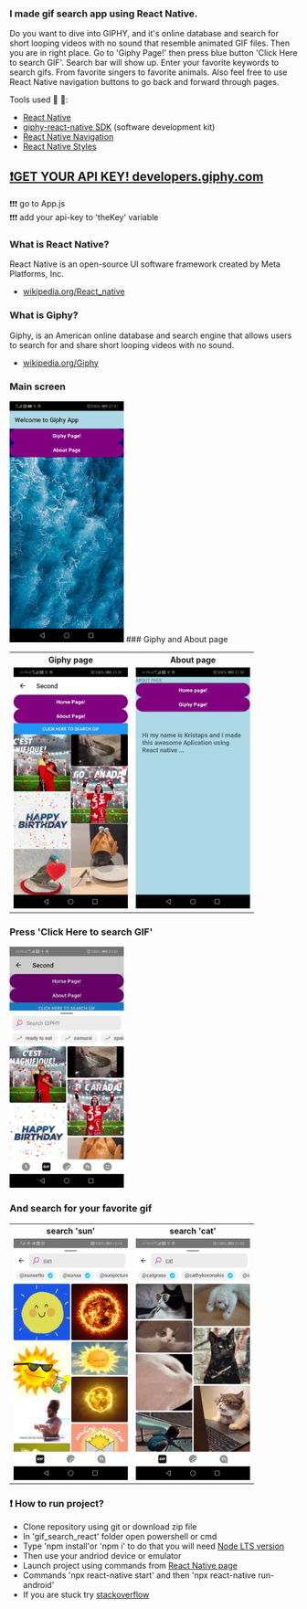 ### I made gif search app using React Native.
Do you want to dive into GIPHY, and it's online database and search for short looping videos with no sound that resemble animated GIF files. Then you are in right place. Go to 'Giphy Page!' then press blue button 'Click Here to search GIF'. Search bar will show up. Enter your favorite keywords to search gifs. From favorite singers to favorite animals. Also feel free to use React Native navigation buttons to go back and forward through pages.

Tools used :wrench: :hammer::
- [React Native](https://reactnative.dev)
- [giphy-react-native SDK](https://github.com/Giphy/giphy-react-native-sdk/blob/HEAD/docs/getting-started.md#requirements) (software development kit)
- [React Native Navigation](https://reactnative.dev/docs/navigation)
- [React Native Styles](https://reactnative.dev/docs/style)

## [:exclamation:GET YOUR API KEY! developers.giphy.com](https://developers.giphy.com)

:exclamation::exclamation::exclamation: go to App.js <br/>
:exclamation::exclamation::exclamation: add your api-key to 'theKey' variable

### What is React Native?
React Native is an open-source UI software framework created by Meta Platforms, Inc.
- [wikipedia.org/React_native](https://en.wikipedia.org/wiki/React_Native)

### What is Giphy?
Giphy, is an American online database and search engine that allows users to search for and share short looping videos with no sound.

- [wikipedia.org/Giphy](https://en.wikipedia.org/wiki/Giphy)

### Main screen
<img src="screen_shots/main_screen.jpg" width="200" >
### Giphy and About page
<table>
  <tr>
    <th>Giphy page</th>
    <th>About page</th>   
  </tr>
  <tr>
    <td><img src="screen_shots/giphy_page.jpg" width="200" ></td>
    <td><img src="screen_shots/about_page.jpg" width="200" ></td>    
  </tr>
</table>

### Press 'Click Here to search GIF'

<img src="screen_shots/press_search_gif.jpg" width="200" >

### And search for your favorite gif

<table>
  <tr>
    <th>search 'sun'</th>
    <th>search 'cat'</th>   
  </tr>
  <tr>
    <td><img src="screen_shots/search_sun.jpg" width="200" ></td>
    <td><img src="screen_shots/search_cat.jpg" width="200" ></td>    
  </tr>
</table>

### :exclamation: How to run project?
- Clone repository using git or download zip file
- In 'gif_search_react' folder open powershell or cmd
- Type 'npm install'or 'npm i' to do that you will need [Node LTS version](https://nodejs.org/en/)
- Then use your andriod device or emulator
- Launch project using commands from [React Native page](https://reactnative.dev/docs/environment-setup)
- Commands 'npx react-native start' and then 'npx react-native run-android'
- If you are stuck try [stackoverflow](https://stackoverflow.com/questions/39589301/clone-and-run-react-native-projects-from-github)
